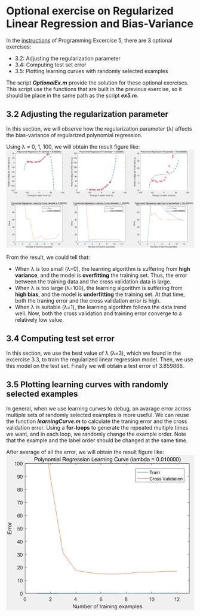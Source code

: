 # Optional exercise on Regularized Linear Regression and Bias-Variance
In the [instructions](https://github.com/AnnickWONG/Standford_machine_learning/blob/main/Week6/ex5-octave/ex5.pdf) of Programming Excercise 5, there are 3 optional exercises:
* 3.2: Adjusting the regularization parameter
* 3.4: Computing test set error
* 3.5: Plotting learning curves with randomly selected examples

The script ***OptionalEx.m*** provide the solution for these optional exercises. This script use the functions that are built in the previous exercise, so it should be place in the same path as the script ***ex5.m***.

## 3.2 Adjusting the regularization parameter
In this section, we will observe how the regularization parameter (λ) affects the bias-variance of regularized polynomial regression. 

Using λ = 0, 1, 100, we will obtain the result figure like:
![Op3_2](https://github.com/AnnickWONG/Standford_machine_learning/blob/main/Week6/Optional%20Exercise/Op3_2.png)

From the result, we could tell that:
* When λ is too small (λ=0), the learning algorithm is suffering from **high variance**, and the model is **overfitting** the training set. Thus, the error between the training data and the cross validation data is large.
* When λ is too large (λ=100), the learning algorithm is suffering from **high bias**, and the model is **underfitting** the training set. At that time, both the traning error and the cross validation error is high.
* When λ is suitable (λ=1), the learning algorithm follows the data trend well. Now, both the cross validation and training error converge to a relatively low value.


## 3.4 Computing test set error
In this section, we use the best value of λ (λ=3), which we found in the excercise 3.3, to train the regularized linear regression model. Then, we use this model on the test set. Finally we will obtain a test error of 3.859888.

## 3.5 Plotting learning curves with randomly selected examples
In general, when we use learning curves to debug, an avarage error across multiple sets of randomly selected examples is more useful.
We can reuse the function ***learningCurve.m*** to calculate the traning error and the cross validation error. Using a **for-loops** to generate the repeated multiple times we want, and in each loop, we randomly change the example order. Note that the example and the label order should be changed at the same time.

After average of all the error, we will obtain the result figure like:
![Op3_5](https://github.com/AnnickWONG/Standford_machine_learning/blob/main/Week6/Optional%20Exercise/Op3_5.png)
